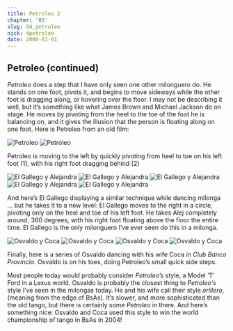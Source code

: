 ```yaml
---
title: Petroleo 2
chapter: '03'
slug: 04_petroleo
nick: 4petroleo
date: 2006-01-01
---
```


## Petroleo (continued)

_Petroleo_ does a step that I have only seen one other milonguero do. He stands on one foot, pivots it, and begins to move sideways while the other foot is dragging along, or hovering over the floor. I may not be describing it well, but it’s something like what James Brown and Michael Jackson do on stage. He moves by pivoting from the heel to the toe of the foot he is balancing on, and it gives the illusion that the person is floating along on one foot. Here is Petroleo from an old film:

![Petroleo](/3_pics/3petroleo/image027.jpg)
![Petroleo](/3_pics/3petroleo/image028.jpg)

Petroleo is moving to the left by quickly pivoting from heel to toe on his left foot (1),
with his right foot dragging behind (2)

![El Gallego y Alejandra](/3_pics/3petroleo/image029.jpg)
![El Gallego y Alejandra](/3_pics/3petroleo/image030.jpg)
![El Gallego y Alejandra](/3_pics/3petroleo/image031.jpg)
![El Gallego y Alejandra](/3_pics/3petroleo/image033.jpg)
![El Gallego y Alejandra](/3_pics/3petroleo/image034.jpg)

And here’s El Gallego displaying a similar technique while dancing milonga ... but he takes it to a new level:  El Gallego moves to the right in a circle, pivoting only on the heel and toe of his left foot. He takes Alej completely around, 360 degrees, with his right foot floating above the floor the entire time. El Gallego is the only milonguero I’ve ever seen do this in a milonga.

![Osvaldo y Coca](/3_pics/3petroleo/image036.jpg)
![Osvaldo y Coca](/3_pics/3petroleo/image037.jpg)
![Osvaldo y Coca](/3_pics/3petroleo/image038.jpg)
![Osvaldo y Coca](/3_pics/3petroleo/image039.jpg)

Finally, here is a series of Osvaldo dancing with his wife Coca in _Club Banco Provincia_.
Osvaldo is on his toes, doing Petroleo’s small quick side steps.

Most people today would probably consider _Petroleo’s_ style, a Model ‘T’ Ford in a Lexus world. Osvaldo is probably the closest thing to _Petroleo's_ style I’ve seen in the milongas today. He and his wife call their style _orillero_, (meaning from the edge of BsAs). It’s slower, and more sophisticated than the old tango, but there is certainly some _Petroleo_ in there. And here’s something nice: Osvaldo and Coca used this style to win the world championship of tango in BsAs in 2004!
